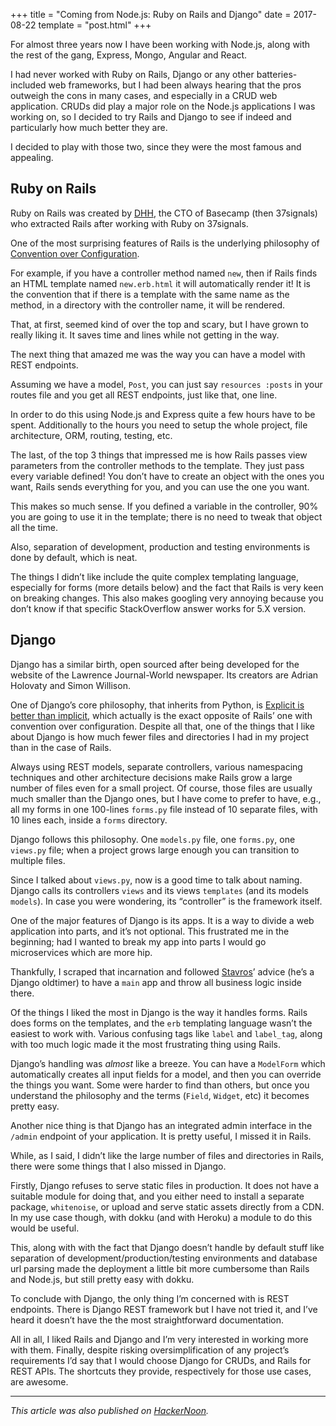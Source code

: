 +++
title = "Coming from Node.js: Ruby on Rails and Django"
date = 2017-08-22
template = "post.html"
+++

For almost three years now I have been working with Node.js, along with the rest of the gang, Express, Mongo, Angular and React.

I had never worked with Ruby on Rails, Django or any other batteries-included web frameworks, but I had been always hearing that the pros outweigh the cons in many cases, and especially in a CRUD web application. CRUDs did play a major role on the Node.js applications I was working on, so I decided to try Rails and Django to see if indeed and particularly how much better they are.

I decided to play with those two, since they were the most famous and appealing.

## Ruby on Rails

Ruby on Rails was created by [DHH](https://twitter.com/dhh), the CTO of Basecamp (then 37signals) who extracted Rails after working with Ruby on 37signals.

One of the most surprising features of Rails is the underlying philosophy of [Convention over Configuration](http://rubyonrails.org/doctrine/#convention-over-configuration).

For example, if you have a controller method named `new`, then if Rails finds an HTML template named `new.erb.html` it will automatically render it! It is the convention that if there is a template with the same name as the method, in a directory with the controller name, it will be rendered.

That, at first, seemed kind of over the top and scary, but I have grown to really liking it. It saves time and lines while not getting in the way.

The next thing that amazed me was the way you can have a model with REST endpoints.

Assuming we have a model, `Post`, you can just say `resources :posts` in your routes file and you get all REST endpoints, just like that, one line.

In order to do this using Node.js and Express quite a few hours have to be spent. Additionally to the hours you need to setup the whole project, file architecture, ORM, routing, testing, etc.

The last, of the top 3 things that impressed me is how Rails passes view parameters from the controller methods to the template. They just pass every variable defined! You don’t have to create an object with the ones you want, Rails sends everything for you, and you can use the one you want.

This makes so much sense. If you defined a variable in the controller, 90% you are going to use it in the template; there is no need to tweak that object all the time.

Also, separation of development, production and testing environments is done by default, which is neat.

The things I didn’t like include the quite complex templating language, especially for forms (more details below) and the fact that Rails is very keen on breaking changes. This also makes googling very annoying because you don’t know if that specific StackOverflow answer works for 5.X version.

## Django

Django has a similar birth, open sourced after being developed for the website of the Lawrence Journal-World newspaper. Its creators are Adrian Holovaty and Simon Willison.

One of Django’s core philosophy, that inherits from Python, is [Explicit is better than implicit](https://docs.djangoproject.com/en/1.11/misc/design-philosophies/#explicit-is-better-than-implicit), which actually is the exact opposite of Rails’ one with convention over configuration. Despite all that, one of the things that I like about Django is how much fewer files and directories I had in my project than in the case of Rails.

Always using REST models, separate controllers, various namespacing techniques and other architecture decisions make Rails grow a large number of files even for a small project. Of course, those files are usually much smaller than the Django ones, but I have come to prefer to have, e.g., all my forms in one 100-lines `forms.py` file instead of 10 separate files, with 10 lines each, inside a `forms` directory.

Django follows this philosophy. One `models.py` file, one `forms.py`, one `views.py` file; when a project grows large enough you can transition to multiple files.

Since I talked about `views.py`, now is a good time to talk about naming. Django calls its controllers `views` and its views `templates` (and its models `models`). In case you were wondering, its “controller” is the framework itself.

One of the major features of Django is its apps. It is a way to divide a web application into parts, and it’s not optional. This frustrated me in the beginning; had I wanted to break my app into parts I would go microservices which are more hip.

Thankfully, I scraped that incarnation and followed [Stavros](https://www.stavros.io/)’ advice (he’s a Django oldtimer) to have a `main` app and throw all business logic inside there.

Of the things I liked the most in Django is the way it handles forms. Rails does forms on the templates, and the `erb` templating language wasn’t the easiest to work with. Various confusing tags like `label` and `label_tag`, along with too much logic made it the most frustrating thing using Rails.

Django’s handling was *almost* like a breeze. You can have a `ModelForm` which automatically creates all input fields for a model, and then you can override the things you want. Some were harder to find than others, but once you understand the philosophy and the terms (`Field`, `Widget`, etc) it becomes pretty easy.

Another nice thing is that Django has an integrated admin interface in the `/admin` endpoint of your application. It is pretty useful, I missed it in Rails.

While, as I said, I didn’t like the large number of files and directories in Rails, there were some things that I also missed in Django.

Firstly, Django refuses to serve static files in production. It does not have a suitable module for doing that, and you either need to install a separate package, `whitenoise`, or upload and serve static assets directly from a CDN. In my use case though, with dokku (and with Heroku) a module to do this would be useful.

This, along with with the fact that Django doesn’t handle by default stuff like separation of development/production/testing environments and database url parsing made the deployment a little bit more cumbersome than Rails and Node.js, but still pretty easy with dokku.

To conclude with Django, the only thing I’m concerned with is REST endpoints. There is Django REST framework but I have not tried it, and I’ve heard it doesn’t have the the most straightforward documentation.

All in all, I liked Rails and Django and I’m very interested in working more with them. Finally, despite risking oversimplification of any project’s requirements I’d say that I would choose Django for CRUDs, and Rails for REST APIs. The shortcuts they provide, respectively for those use cases, are awesome.

---

*This article was also published on [HackerNoon](https://hackernoon.com/coming-from-node-js-ruby-on-rails-and-django-6c6c9390e31a).*
